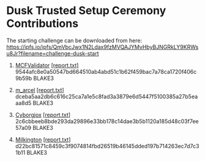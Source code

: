 # Dusk Trusted Setup Ceremony Contributions

The starting challenge can be downloaded from here: https://ipfs.io/ipfs/QmVbcJwx1N2Ldax9fzMVQAJYMvHbyBJNGRkLY9KRWsu8Jr?filename=challenge-dusk-start

1. [MCFValidator](./0001/) [[report.txt]](./0001/report.txt) 9544afc8e0a50547bd664510ab4abd51c1b62f459bac7a78ca1720f406c9b59b BLAKE3

2. [m_arcel](./0002/) [[report.txt]](./0002/report.txt) dceba5aa2db6c616c25ca7a1e5c8fad3a3879e6d5447f5100385a27b5eaaa8d5 BLAKE3

3. [Cyborgjox](./0003/) [[report.txt]](./0003/report.txt) 2c6cbbeeb8bde293da29896e33bb178c14dae3b5b1120a185d48c03f7ee57a09 BLAKE3

4. [Milkington](./0004/) [[report.txt]](./0004/report.txt) d22bc81571c8459c3f9074814fbd26519b46145dded197b714263ec7d7c31b11 BLAKE3
